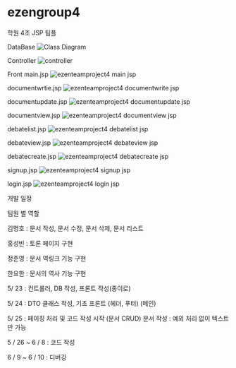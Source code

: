 # ezengroup4
학원 4조 JSP 팀플

DataBase
![Class Diagram](https://user-images.githubusercontent.com/78428879/169782516-b17920f3-cc8f-479c-8146-4f4df1fd3a01.png)


Controller
![controller](https://user-images.githubusercontent.com/78428879/169783076-ced03d2c-311c-40d3-89e0-1a15fe20576a.png)


Front
main.jsp
![ezenteamproject4  main jsp](https://user-images.githubusercontent.com/78428879/169983653-c5846434-c2f2-4345-b132-d038e0e32b2b.jpg)

documentwrtie.jsp
![ezenteamproject4  documentwrite jsp](https://user-images.githubusercontent.com/78428879/169983701-13e6726d-4097-4a55-b5e8-31d5f35bbb1b.jpg)

documentupdate.jsp
![ezenteamproject4  documentupdate jsp](https://user-images.githubusercontent.com/78428879/169983710-afe0fd69-2789-4906-8368-0ccef9b106c5.jpg)

documentview.jsp
![ezenteamproject4  documentview jsp](https://user-images.githubusercontent.com/78428879/169983722-c6fb6395-0f6b-46ab-90e6-0a6c816906f4.jpg)

debatelist.jsp
![ezenteamproject4  debatelist jsp](https://user-images.githubusercontent.com/78428879/169983748-e31d0609-39c1-4592-a117-63aef882b036.jpg)

debateview.jsp
![ezenteamproject4  debateview jsp](https://user-images.githubusercontent.com/78428879/169983761-971bd414-5c42-499c-bbc5-72a7e40f3924.jpg)

debatecreate.jsp
![ezenteamproject4  debatecreate jsp](https://user-images.githubusercontent.com/78428879/169983775-263c4651-3b00-4054-be4f-26950a9969a0.jpg)

signup.jsp
![ezenteamproject4  signup jsp](https://user-images.githubusercontent.com/78428879/169983788-fa01607b-b689-4fe3-bdce-56b65a62211f.jpg)

login.jsp
![ezenteamproject4  login jsp](https://user-images.githubusercontent.com/78428879/169983801-326be313-9752-4d7b-bc0d-27a3aaa3463e.jpg)


개발 일정

팀원 별 역할

김명호  : 문서 작성, 문서 수정, 문서 삭제, 문서 리스트

홍성빈 : 토론 페이지 구현

정준영 : 문서 역링크 기능 구현

한요한 : 문서의 역사 기능 구현

5/ 23 : 컨트롤러, DB 작성, 프론트 작성(종이로)

5/ 24 : DTO 클래스 작성,  기초 프론트 (헤더, 푸터) (메인)

5/ 25 : 페이징 처리 및 코드 작성 시작 (문서 CRUD)
문서 작성 : 예외 처리 없이 텍스트만 가능

5 / 26 
~
6 / 8
: 코드 작성

6 / 9 ~ 6 / 10 : 디버깅








